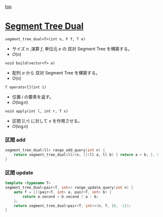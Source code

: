 [top](../README.md)

# [Segment Tree Dual](./segtd.hpp)

`segment_tree_dual<T>(int n, F f, T e)`
- サイズ $n$ ,演算 $f$, 単位元 $e$ の 双対 Segment Tree を構築する。
- $O(n)$

`void build(vector<T> a)`
- 配列 $a$ から 双対 Segment Tree を構築する。
- $O(n)$

`T operator[](int i)`
- 位置 $i$ の要素を返す。
- $O(\log{n})$

`void apply(int l, int r, T x)`
- 区間 $[l, r)$ に対して $x$ を作用させる。
- $O(\log{n})$

### 区間 add
```cpp
segment_tree_dual<ll> range_add_query(int n) {
    return segment_tree_dual<ll>(n, [](ll a, ll b) { return a + b; }, 0);
}
```

### 区間 update
```cpp
template <typename T>
segment_tree_dual<pair<T, int>> range_update_query(int n) {
    auto f = [](pair<T, int> a, pair<T, int> b) {
        return a.second > b.second ? a : b;
    };
    return segment_tree_dual<pair<T, int>>(n, f, {0, -1});
}
```
